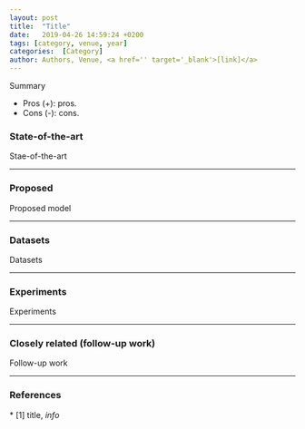 ```yaml
---
layout: post
title:  "Title"
date:   2019-04-26 14:59:24 +0200
tags: [category, venue, year]
categories:  [Category]
author: Authors, Venue, <a href='' target='_blank'>[link]</a>
---
```




<div class="summary">
Summary
<ul>
<li><span class="procons">Pros (+):</span> pros.</li>
<li><span class="procons">Cons (-):</span> cons.</li>
</ul>
</div>


<h3 class="section sota"> State-of-the-art </h3>
Stae-of-the-art

---

<h3 class="section proposed"> Proposed </h3>

Proposed model


---

<h3 class="section dataset"> Datasets </h3>

Datasets


---

<h3 class="section experiments"> Experiments </h3>

Experiments

---

<h3 class="section followup">Closely related (follow-up work)</h3>

Follow-up work

---

<h3 class="section references"> References </h3>
* <span class="citations">[1]</span> title, <i>info</i>
